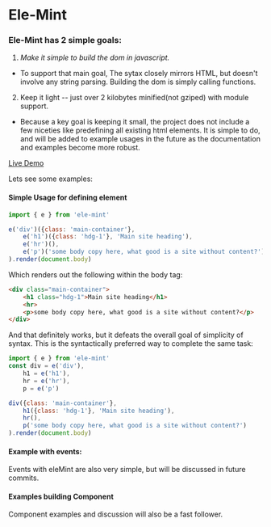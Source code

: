 # Ele-Mint

### Ele-Mint has 2 simple goals: 
1. *Make it simple to build the dom in javascript.*
 * To support that main goal, The sytax closely mirrors HTML, but doesn't involve any string parsing. Building the dom is simply calling functions.
2. Keep it light -- just over 2 kilobytes minified(not gziped) with module support.
  * Because a key goal is keeping it small, the project does not include a few niceties like predefining all existing html elements.  It is simple to do, and will be added to example usages in the future as the documentation and examples become more robust.

[Live Demo](https://alantheprice.github.io/ele-mint/)

Lets see some examples:  

#### Simple Usage for defining element
```javascript
import { e } from 'ele-mint'

e('div')({class: 'main-container'},
    e('h1')({class: 'hdg-1'}, 'Main site heading'),
    e('hr')(),
    e('p')('some body copy here, what good is a site without content?')
).render(document.body)

```
Which renders out the following within the body tag:
```html
<div class="main-container">
    <h1 class="hdg-1">Main site heading</h1>
    <hr>
    <p>some body copy here, what good is a site without content?</p>
</div>

```
And that definitely works, but it defeats the overall goal of simplicity of syntax.
This is the syntactically preferred way to complete the same task:
```javascript
import { e } from 'ele-mint'
const div = e('div'),
    h1 = e('h1'),
    hr = e('hr'),
    p = e('p')

div({class: 'main-container'},
    h1({class: 'hdg-1'}, 'Main site heading'),
    hr(),
    p('some body copy here, what good is a site without content?')
).render(document.body)
```

#### Example with events: 
Events with eleMint are also very simple, but will be discussed in future commits.

#### Examples building Component 
Component examples and discussion will also be a fast follower.



